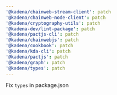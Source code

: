 ```yaml
---
'@kadena/chainweb-stream-client': patch
'@kadena/chainweb-node-client': patch
'@kadena/cryptography-utils': patch
'@kadena-dev/lint-package': patch
'@kadena/pactjs-cli': patch
'@kadena/chainwebjs': patch
'@kadena/cookbook': patch
'@kadena/kda-cli': patch
'@kadena/pactjs': patch
'@kadena/graph': patch
'@kadena/types': patch
---
```


Fix `types` in package.json
